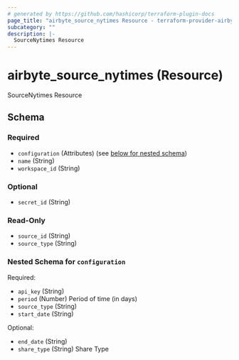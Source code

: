 ```yaml
---
# generated by https://github.com/hashicorp/terraform-plugin-docs
page_title: "airbyte_source_nytimes Resource - terraform-provider-airbyte-new"
subcategory: ""
description: |-
  SourceNytimes Resource
---
```


# airbyte_source_nytimes (Resource)

SourceNytimes Resource



<!-- schema generated by tfplugindocs -->
## Schema

### Required

- `configuration` (Attributes) (see [below for nested schema](#nestedatt--configuration))
- `name` (String)
- `workspace_id` (String)

### Optional

- `secret_id` (String)

### Read-Only

- `source_id` (String)
- `source_type` (String)

<a id="nestedatt--configuration"></a>
### Nested Schema for `configuration`

Required:

- `api_key` (String)
- `period` (Number) Period of time (in days)
- `source_type` (String)
- `start_date` (String)

Optional:

- `end_date` (String)
- `share_type` (String) Share Type



